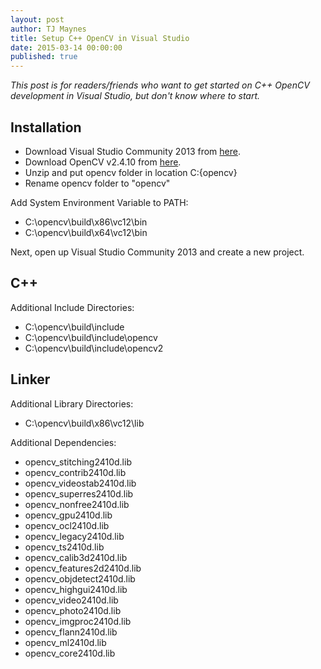 ```yaml
---
layout: post
author: TJ Maynes
title: Setup C++ OpenCV in Visual Studio
date: 2015-03-14 00:00:00
published: true
---
```

*This post is for readers/friends who want to get started on C++ OpenCV development in Visual Studio, but don't know where to start.*

## Installation
* Download Visual Studio Community 2013 from [here](https://www.visualstudio.com/downloads/download-visual-studio-vs).
* Download OpenCV v2.4.10 from [here](https://sourceforge.net/projects/opencvlibrary/files/opencv-win/2.4.10/opencv-2.4.10.exe/download).
* Unzip and put opencv folder in location C:\{opencv}
* Rename opencv folder to "opencv"

Add System Environment Variable to PATH:

* C:\opencv\build\x86\vc12\bin
* C:\opencv\build\x64\vc12\bin


Next, open up Visual Studio Community 2013 and create a new project.

## C++
Additional Include Directories:
<ul>
<li>C:\opencv\build\include</li>
<li>C:\opencv\build\include\opencv</li>
<li>C:\opencv\build\include\opencv2</li>
</ul>

## Linker
Additional Library Directories:
<ul>
<li>C:\opencv\build\x86\vc12\lib</li>
</ul>

Additional Dependencies:

<ul>
<li>opencv_stitching2410d.lib</li>
<li>opencv_contrib2410d.lib</li>
<li>opencv_videostab2410d.lib
<li>opencv_superres2410d.lib</li>
<li>opencv_nonfree2410d.lib</li>
<li>opencv_gpu2410d.lib</li>
<li>opencv_ocl2410d.lib</li>
<li>opencv_legacy2410d.lib</li>
<li>opencv_ts2410d.lib</li>
<li>opencv_calib3d2410d.lib</li>
<li>opencv_features2d2410d.lib</li>
<li>opencv_objdetect2410d.lib</li>
<li>opencv_highgui2410d.lib</li>
<li>opencv_video2410d.lib</li>
<li>opencv_photo2410d.lib</li>
<li>opencv_imgproc2410d.lib</li>
<li>opencv_flann2410d.lib</li>
<li>opencv_ml2410d.lib</li>
<li>opencv_core2410d.lib</li>
</ul>
